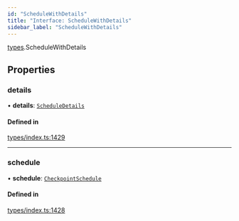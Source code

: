 ```yaml
---
id: "ScheduleWithDetails"
title: "Interface: ScheduleWithDetails"
sidebar_label: "ScheduleWithDetails"
---
```


[types](../../../modules/Types/Types.md).ScheduleWithDetails

## Properties

### details

• **details**: [`ScheduleDetails`](../../API/Entities/CheckpointSchedule/Types/ScheduleDetails/ScheduleDetails.md)

#### Defined in

[types/index.ts:1429](https://github.com/PolymeshAssociation/polymesh-sdk/blob/2d3ac2aea/src/types/index.ts#L1429)

___

### schedule

• **schedule**: [`CheckpointSchedule`](../../../classes/API/Entities/CheckpointSchedule/CheckpointSchedule.md)

#### Defined in

[types/index.ts:1428](https://github.com/PolymeshAssociation/polymesh-sdk/blob/2d3ac2aea/src/types/index.ts#L1428)
